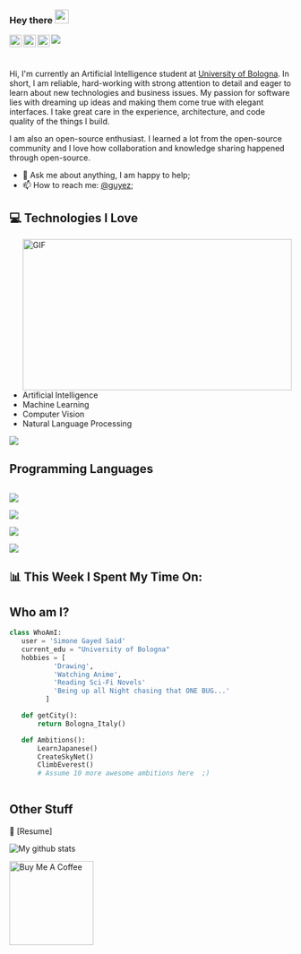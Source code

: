 ### Hey there <img src="https://media.giphy.com/media/hvRJCLFzcasrR4ia7z/giphy.gif" width="25px">
<a href="https://www.linkedin.com/in/simonegayedsaid/">
<img align="left" alt="LinkedIn" width="22px" src="https://user-images.githubusercontent.com/49990979/111154903-0629f880-8594-11eb-97e3-da3349b1f1f3.png" />
</a>
<a href="https://www.facebook.com/simone.gayed/">
<img align="left" alt="Facebook" width="22px" src="https://user-images.githubusercontent.com/49990979/111154944-1215ba80-8594-11eb-81da-18a143f00e12.png" />
</a>
<a href="https://www.instagram.com/simonegayed/">
<img align="left" alt="Instagram" width="22px" src="https://user-images.githubusercontent.com/49990979/111155000-248ff400-8594-11eb-9670-ab04a057bbd9.png" />
</a>

![](https://visitor-badge.glitch.me/badge?page_id=guyez.guyez)

<br />


Hi, I'm currently an Artificial Intelligence student at [University of Bologna](https://corsi.unibo.it/2cycle/artificial-intelligence). In short, I am reliable, hard-working with strong attention to detail and eager to learn about new technologies and business issues. My passion for software lies with dreaming up ideas and making them come true with elegant interfaces. I take great care in the experience, architecture, and code quality of the things I build.

I am also an open-source enthusiast. I learned a lot from the open-source community and I love how collaboration and knowledge sharing happened through open-source.
  
- 💬 Ask me about anything, I am happy to help;
- 📫 How to reach me: [@guyez](https://www.linkedin.com/in/simonegayedsaid/);


## :computer: Technologies I Love
<img align="right" alt="GIF" src="https://media.giphy.com/media/9CffOPMLx0Hf2/giphy.gif"  width="480" height="270"/>

* Artificial Intelligence
* Machine Learning
* Computer Vision
* Natural Language Processing

<img src = "https://github-readme-stats.vercel.app/api/top-langs/?username=guyez&layout=compact">


## Programming Languages

<code> <img src="https://img.icons8.com/color/48/000000/c-programming.png" /> </code>
<code> <img src="https://img.icons8.com/color/48/000000/c-plus-plus-logo.png" /> </code>
<code> <img src="https://img.icons8.com/color/48/000000/java-coffee-cup-logo.png" /> </code>
<code> <img src="https://img.icons8.com/color/48/000000/python.png" /> </code>

## 📊 This Week I Spent My Time On:
<!--START_SECTION:waka-->
<!--END_SECTION:waka-->


 ## Who am I?
 ```python
 class WhoAmI:
	user = 'Simone Gayed Said'
	current_edu = "University of Bologna"
	hobbies = [
			'Drawing',
			'Watching Anime',
			'Reading Sci-Fi Novels'
			'Being up all Night chasing that ONE BUG...'
		  ]

	def getCity():
		return Bologna_Italy()

	def Ambitions():
		LearnJapanese()
		CreateSkyNet()
		ClimbEverest()
		# Assume 10 more awesome ambitions here  ;)
	
 ```
 
## Other Stuff
📝 [Resume]
   
![My github stats](https://github-readme-stats.vercel.app/api?username=guyez&show_icons=true&hide=[%22issues%22])

<a href="https://www.buymeacoffee.com/guyez" target="_blank"><img src="https://cdn.buymeacoffee.com/buttons/v2/default-red.png" alt="Buy Me A Coffee" width="150" ></a>



